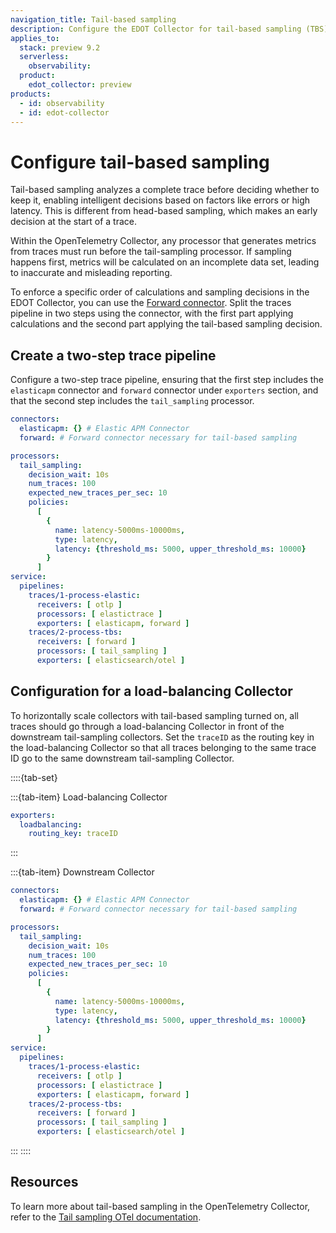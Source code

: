 ```yaml
---
navigation_title: Tail-based sampling
description: Configure the EDOT Collector for tail-based sampling (TBS).
applies_to:
  stack: preview 9.2
  serverless:
    observability:
  product:
    edot_collector: preview
products:
  - id: observability
  - id: edot-collector
---
```


# Configure tail-based sampling

Tail-based sampling analyzes a complete trace before deciding whether to keep it, enabling intelligent decisions based on factors like errors or high latency. This is different from head-based sampling, which makes an early decision at the start of a trace.

Within the OpenTelemetry Collector, any processor that generates metrics from traces must run before the tail-sampling processor. If sampling happens first, metrics will be calculated on an incomplete data set, leading to inaccurate and misleading reporting.

To enforce a specific order of calculations and sampling decisions in the EDOT Collector, you can use the [Forward connector](https://github.com/open-telemetry/opentelemetry-collector/tree/main/connector/forwardconnector). Split the traces pipeline in two steps using the connector, with the first part applying calculations and the second part applying the tail-based sampling decision.

## Create a two-step trace pipeline

Configure a two-step trace pipeline, ensuring that the first step includes the `elasticapm` connector and `forward` connector under `exporters` section, and that the second step includes the `tail_sampling` processor.

```yaml
connectors:
  elasticapm: {} # Elastic APM Connector
  forward: # Forward connector necessary for tail-based sampling

processors:
  tail_sampling:
    decision_wait: 10s
    num_traces: 100
    expected_new_traces_per_sec: 10
    policies:
      [
        {
          name: latency-5000ms-10000ms,
          type: latency,
          latency: {threshold_ms: 5000, upper_threshold_ms: 10000}
        }
      ]
service:
  pipelines:
    traces/1-process-elastic:
      receivers: [ otlp ]
      processors: [ elastictrace ]
      exporters: [ elasticapm, forward ]
    traces/2-process-tbs:
      receivers: [ forward ]
      processors: [ tail_sampling ]
      exporters: [ elasticsearch/otel ]
```

## Configuration for a load-balancing Collector

To horizontally scale collectors with tail-based sampling turned on, all traces should go through a load-balancing Collector in front of the downstream tail-sampling collectors. Set the `traceID` as the routing key in the load-balancing Collector so that all traces belonging to the same trace ID go to the same downstream tail-sampling Collector.

::::{tab-set}

:::{tab-item} Load-balancing Collector
```yaml
exporters:
  loadbalancing:
    routing_key: traceID
```
:::

:::{tab-item} Downstream Collector
```yaml
connectors:
  elasticapm: {} # Elastic APM Connector
  forward: # Forward connector necessary for tail-based sampling

processors:
  tail_sampling:
    decision_wait: 10s
    num_traces: 100
    expected_new_traces_per_sec: 10
    policies:
      [
        {
          name: latency-5000ms-10000ms,
          type: latency,
          latency: {threshold_ms: 5000, upper_threshold_ms: 10000}
        }
      ]
service:
  pipelines:
    traces/1-process-elastic:
      receivers: [ otlp ]
      processors: [ elastictrace ]
      exporters: [ elasticapm, forward ]
    traces/2-process-tbs:
      receivers: [ forward ]
      processors: [ tail_sampling ]
      exporters: [ elasticsearch/otel ]
```
:::
::::

## Resources

To learn more about tail-based sampling in the OpenTelemetry Collector, refer to the [Tail sampling OTel documentation](https://opentelemetry.io/docs/concepts/sampling/#tail-sampling).
